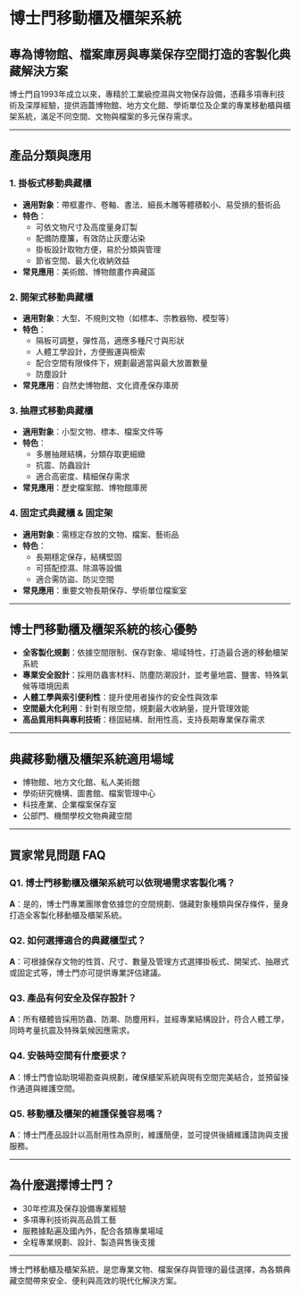 # 博士門移動櫃及櫃架系統
## 專為博物館、檔案庫房與專業保存空間打造的客製化典藏解決方案

博士門自1993年成立以來，專精於工業級控濕與文物保存設備，憑藉多項專利技術及深厚經驗，提供涵蓋博物館、地方文化館、學術單位及企業的專業移動櫃與櫃架系統，滿足不同空間、文物與檔案的多元保存需求。

---

## 產品分類與應用

### 1. 掛板式移動典藏櫃
- **適用對象**：帶框畫作、卷軸、書法、細長木雕等體積較小、易受損的藝術品
- **特色**：
  - 可依文物尺寸及高度量身訂製
  - 配備防塵簾，有效防止灰塵沾染
  - 掛板設計取物方便，易於分類與管理
  - 節省空間、最大化收納效益
- **常見應用**：美術館、博物館畫作典藏區

### 2. 開架式移動典藏櫃
- **適用對象**：大型、不規則文物（如標本、宗教器物、模型等）
- **特色**：
  - 隔板可調整，彈性高，適應多種尺寸與形狀
  - 人體工學設計，方便搬運與檢索
  - 配合空間有限條件下，規劃最適當與最大放置數量
  - 防塵設計
- **常見應用**：自然史博物館、文化資產保存庫房

### 3. 抽屜式移動典藏櫃
- **適用對象**：小型文物、標本、檔案文件等
- **特色**：
  - 多層抽屜結構，分類存取更細緻
  - 抗震、防蟲設計
  - 適合高密度、精細保存需求
- **常見應用**：歷史檔案館、博物館庫房

### 4. 固定式典藏櫃 & 固定架
- **適用對象**：需穩定存放的文物、檔案、藝術品
- **特色**：
  - 長期穩定保存，結構堅固
  - 可搭配控濕、除濕等設備
  - 適合需防盜、防災空間
- **常見應用**：重要文物長期保存、學術單位檔案室

---

## 博士門移動櫃及櫃架系統的核心優勢

- **全客製化規劃**：依據空間限制、保存對象、場域特性，打造最合適的移動櫃架系統
- **專業安全設計**：採用防蟲害材料、防塵防潮設計，並考量地震、鹽害、特殊氣候等環境因素
- **人體工學與索引便利性**：提升使用者操作的安全性與效率
- **空間最大化利用**：針對有限空間，規劃最大收納量，提升管理效能
- **高品質用料與專利技術**：穩固結構、耐用性高，支持長期專業保存需求

---

## 典藏移動櫃及櫃架系統適用場域

- 博物館、地方文化館、私人美術館
- 學術研究機構、圖書館、檔案管理中心
- 科技產業、企業檔案保存室
- 公部門、機關學校文物典藏空間

---

## 買家常見問題 FAQ

### Q1. 博士門移動櫃及櫃架系統可以依現場需求客製化嗎？
**A**：是的，博士門專業團隊會依據您的空間規劃、儲藏對象種類與保存條件，量身打造全客製化移動櫃及櫃架系統。

### Q2. 如何選擇適合的典藏櫃型式？
**A**：可根據保存文物的性質、尺寸、數量及管理方式選擇掛板式、開架式、抽屜式或固定式等，博士門亦可提供專業評估建議。

### Q3. 產品有何安全及保存設計？
**A**：所有櫃體皆採用防蟲、防潮、防塵用料，並經專業結構設計，符合人體工學，同時考量抗震及特殊氣候因應需求。

### Q4. 安裝時空間有什麼要求？
**A**：博士門會協助現場勘查與規劃，確保櫃架系統與現有空間完美結合，並預留操作通道與維護空間。

### Q5. 移動櫃及櫃架的維護保養容易嗎？
**A**：博士門產品設計以高耐用性為原則，維護簡便，並可提供後續維護諮詢與支援服務。

---

## 為什麼選擇博士門？

- 30年控濕及保存設備專業經驗
- 多項專利技術與高品質工藝
- 服務據點遍及國內外，配合各類專業場域
- 全程專業規劃、設計、製造與售後支援

---

博士門移動櫃及櫃架系統，是您專業文物、檔案保存與管理的最佳選擇，為各類典藏空間帶來安全、便利與高效的現代化解決方案。